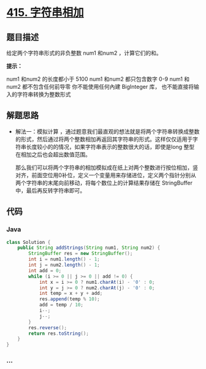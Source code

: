 # [415. 字符串相加](https://leetcode-cn.com/problems/add-strings/)

## 题目描述

给定两个字符串形式的非负整数 num1 和num2 ，计算它们的和。



**提示：**

num1 和num2 的长度都小于 5100
num1 和num2 都只包含数字 0-9
num1 和num2 都不包含任何前导零
你不能使用任何內建 BigInteger 库， 也不能直接将输入的字符串转换为整数形式

## 解题思路

- 解法一：模拟计算 ，通过题意我们最直观的想法就是将两个字符串转换成整数的形式，然后通过将两个整数相加再返回其字符串的形式。这样仅仅适用于字符串长度较小的的情况，如果字符串表示的整数很大的话，即使是long 整型在相加之后也会超出数值范围。

  那么我们可以将两个字符串的相加模拟成在纸上对两个整数进行按位相加，竖对齐，前面空位用0补位，定义一个变量用来存储进位，定义两个指针分别从两个字符串的末尾向前移动，将每个数位上的计算结果存储在 StringBuffer 中，最后再反转字符串即可。

## 代码

<!-- tabs:start -->

### **Java**

```java
class Solution {
    public String addStrings(String num1, String num2) {
        StringBuffer res = new StringBuffer();
        int i = num1.length() - 1;
        int j = num2.length() - 1;
        int add = 0; 
        while (i >= 0 || j >= 0 || add != 0) {
            int x = i >= 0 ? num1.charAt(i) - '0' : 0;
            int y = j >= 0 ? num2.charAt(j) - '0' : 0;
            int temp = x + y + add;
            res.append(temp % 10);
            add = temp / 10;
            i--;
            j--;
        }
        res.reverse(); 
        return res.toString();
    }
}
```


### **...**

```

```

<!-- tabs:end -->